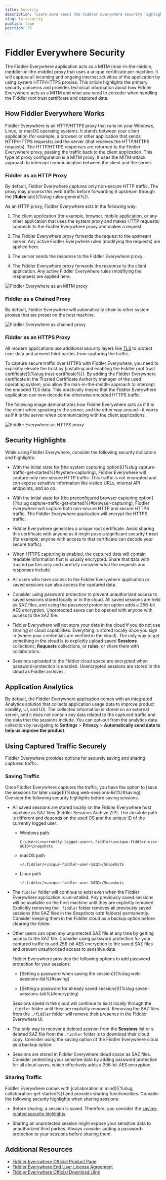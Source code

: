 ```yaml
---
title: Security
description: "Learn more about the Fiddler Everywhere security highlights and check out the related technical information about sharing and capturing functionalities."
slug: fe-security
publish: true
position: 75
---
```


# Fiddler Everywhere Security

The Fiddler Everywhere application acts as a MITM (man-in-the-middle, meddler-in-the-middle) proxy that uses a unique certificate per machine. It will capture all incoming and ongoing internet activities of the application by using system HTTP/HTTPS proxies. This article highlights the primary security concerns and provides technical information about how Fiddler Everywhere acts as a MITM and what you need to consider when handling the Fiddler root trust certificate and captured data.

## How Fiddler Everywhere Works

Fiddler Everywhere is an HTTP/HTTPS proxy that runs on your Windows, Linux, or macOS operating systems. It stands between your client application (for example, a browser or other application that sends HTTP/HTTPS requests) and the server (that receives the HTTP/HTTPS requests). The HTTP/HTTPS responses are returned to the Fiddler Everywhere proxy, passing the traffic back to the client application. This type of proxy configuration is a MITM proxy. It uses the MITM-attack approach to intercept communication between the client and the server.

### Fiddler as an HTTP Proxy

By default, Fiddler Everywhere captures only non-secure HTTP traffic. The proxy may process this web traffic before forwarding it upstream through the [**Rules** tab]({%slug rules-general%}).

As an HTTP proxy, Fiddler Everywhere acts in the following way:

1. The client application (for example, browser, mobile application, or any other application that uses the system proxy and makes HTTP requests) connects to the Fiddler Everywhere proxy and makes a request.

1. The Fiddler Everywhere proxy forwards the request to the upstream server. Any active Fiddler Everywhere rules (modifying the requests) are applied here.

1. The server sends the response to the Fiddler Everywhere proxy.

1. The Fiddler Everywhere proxy forwards the response to the client application. Any active Fiddler Everywhere rules (modifying the responses) are applied here.

![Fiddler Everywhere as an MITM proxy](./images/security/fe-proxy-requests-responses.png)

### Fiddler as a Chained Proxy

By default, Fiddler Everywhere will automatically chain to other system proxies that are preset on the host machine.

![Fiddler Everywhere as chained proxy](./images/security/fe-proxy-chained.png)

### Fiddler as an HTTPS Proxy

All modern applications use additional security layers like [TLS](https://en.wikipedia.org/wiki/Transport_Layer_Security) to protect user data and prevent third parties from capturing the traffic.

To capture secure traffic over HTTPS with Fiddler Everywhere, you need to explicitly elevate the trust by [installing and enabling the Fiddler root trust certificate]({%slug trust-certificate%}). By adding the Fiddler Everywhere certificate in the Trusted Certificate Authority manager of the used operating system, you allow the man-in-the-middle approach to intercept the encoded TLS data. This practically means that the Fiddler Everywhere application can now decode the otherwise encoded HTTPS traffic.

The following image demonstrates how Fiddler Everywhere acts as if it is the client when speaking to the server, and the other way around&mdash;it works as if it is the server when communicating with the client applications.

![Fiddler Everywhere as HTTPS proxy](./images/security/fe-proxy-https.png)

## Security Highlights

While using Fiddler Everywhere, consider the following security indicators and highlights:

- With the initial state for [the system capturing option]({%slug capture-traffic-get-started%}#system-capturing), Fiddler Everywhere will capture only non-secure HTTP traffic. This traffic is not encrypted and can expose sensitive information like visited URLs, internal API endpoints, and so on.

- With the initial state for [the preconfigured browser capturing option]({%slug capture-traffic-get-started%}#browser-capturing), Fiddler Everywhere will capture both non-secure HTTP and secure HTTPS traffic. The Fiddler Everywhere application will encrypt the HTTPS traffic.

- Fiddler Everywhere generates a unique root certificate. Avoid sharing this certificate with anyone as it might pose a significant security threat (for example, anyone with access to that certificate can decode your secure traffic).

- When HTTPS capturing is enabled, the captured data will contain readable information that is usually encrypted. Share that data with trusted parties only and carefully consider what the requests and responses include.

- All users who have access to the Fiddler Everywhere application or saved sessions can also access the captured data.

- Consider using password protection to prevent unauthorized access to saved sessions stored locally or in the cloud. All saved sessions are held as SAZ files, and using the password protection option adds a 256-bit AES encryption. Unprotected saves can be opened with anyone with access to the SAZ file.

- Fiddler Everywhere will not store your data in the cloud if you do not use sharing or cloud capabilities. Everything is stored locally once you sign in (where your credentials are verified in the cloud). The only way to get something in the cloud is to explicitly upload saved **Sessions** collections, **Requests** collections, or **rules**, or share them with collaborators.

- Sessions uploaded to the Fiddler cloud space are encrypted when password-protection is enabled. Unencrypted sessions are stored in the cloud as Fiddler archives.

## Application Analytics

By default, the Fiddler Everywhere application comes with an integrated Analytics solution that collects application usage data to improve product stability, UI, and UX. The collected information is stored on an external server, and it does not contain any data related to the captured traffic and the data that the sessions include. You can opt-out from the analytics data collection by navigating to **Settings** > **Privacy** > **Automatically send data to help us improve the product**.

## Using Captured Traffic Securely

Fiddler Everywhere provides options for securely saving and sharing captured traffic.

### Saving Traffic

Once Fiddler Everywhere captures the traffic, you have the option to [save the sessions for later usage]({%slug web-sessions-list%}#saving). Consider the following security highlights before saving sessions.

- All saved sessions are stored locally on the Fiddler Everywhere host machine as SAZ files (Fiddler Sessions Archive ZIP). The absolute path is different and depends on the used OS and the unique ID of the currently logged user:

    * Windows path
        ```curl
        C:\Users\<currently-logged-user>\.fiddler\<unique-fiddler-user-GUID>\Snapshots
        ```

    * macOS path

        ```curl
        ~/.fiddler/<unique-fiddler-user-GUID>/Snapshots
        ```

    * Linux path

        ```curl
        ~/.fiddler/<unique-fiddler-user-GUID>/Snapshots
        ```

- The `fiddler` folder will continue to exist even when the Fiddler Everywhere application is uninstalled. Any previously saved sessions will be available on the host machine until they are explicitly removed. Explicitly removing the `.fiddler` folder removes all previously saved sessions (the SAZ files in the Snapshots `GUID` folders) permanently. Consider keeping them in the Fiddler cloud as a backup option before clearing the folder.

- Other users can open any unprotected SAZ file at any time by getting access to the SAZ file. Consider using password protection for your captured traffic to add 256-bit AES encryption to the saved SAZ files and prevent unauthorized access to sensitive data.

  Fiddler Everywhere provides the following options to add password protection for your sessions:

    * [Setting a password when saving the session]({%slug web-sessions-list%}#saving)

    * [Setting a password for already saved sessions]({%slug saved-sessions-tab%}#encrypting)

  Sessions saved in the cloud will continue to exist locally through the `.fiddler` folder until they are explicitly removed. Removing the SAZ files from the `./fiddler` folder will remove their presence in the Fiddler Everywhere UI.

- The only way to recover a deleted session from the **Sessions** list or a deleted SAZ file from the `.fiddler` folder is to download their cloud copy. Consider using the saving option of the Fiddler Everywhere cloud as a backup option.

- Sessions are stored in Fiddler Everywhere cloud space as SAZ files. Consider protecting your sensitive data by adding password protection for all cloud saves, which effectively adds a 256-bit AES encryption.

### Sharing Traffic

Fiddler Everywhere comes with [collaboration in mind]({%slug collaboration-get-started%}) and provides sharing functionalities. Consider the following security highlights when sharing sessions:

- Before sharing, a session is saved. Therefore, you consider the [saving-related security highlights](#saving-traffic).

- Sharing an unprotected session might expose your sensitive data to unauthorized third parties. Always consider adding a password-protection to your sessions before sharing them.


## Additional Resources

- [Fiddler Everywhere Official Product Page](https://www.telerik.com/fiddler/fiddler-everywhere)
- [Fiddler Everywhere End User License Agreement](https://www.telerik.com/purchase/license-agreement/fiddler-everywhere)
- [Fiddler Everywhere Official Download Llink](https://www.telerik.com/download/fiddler-everywhere)

